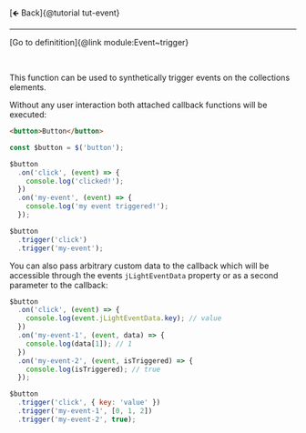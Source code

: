 [🡸 Back]{@tutorial tut-event}
___

[Go to definitition]{@link module:Event~trigger}

&nbsp;

This function can be used to synthetically trigger events on the collections elements.

Without any user interaction both attached callback functions will be executed:

```html
<button>Button</button>
```

```js
const $button = $('button');

$button
  .on('click', (event) => {
    console.log('clicked!');
  })
  .on('my-event', (event) => {
    console.log('my event triggered!');
  });

$button
  .trigger('click')
  .trigger('my-event');
```

You can also pass arbitrary custom data to the callback which will be accessible through the events `jLightEventData` property or as a second parameter to the callback:

```js
$button
  .on('click', (event) => {
    console.log(event.jLightEventData.key); // value
  })
  .on('my-event-1', (event, data) => {
    console.log(data[1]); // 1
  })
  .on('my-event-2', (event, isTriggered) => {
    console.log(isTriggered); // true
  });

$button
  .trigger('click', { key: 'value' })
  .trigger('my-event-1', [0, 1, 2])
  .trigger('my-event-2', true);
```
